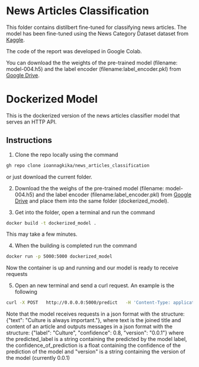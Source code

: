 # News Articles Classification

This folder contains distilbert fine-tuned for classifying news articles. The model has been fine-tuned using the News Category Dataset dataset from [Kaggle](https://www.kaggle.com/datasets/rmisra/news-category-dataset).

The code of the report was developed in Google Colab.

You can download the the weights of the pre-trained model (filename: model-004.h5) and the label encoder (filename:label_encoder.pkl) from [Google Drive](https://drive.google.com/drive/folders/1B1r0_WMrFG7YUZNkghmABq2kqxS3_I3o?usp=sharing). 

# Dockerized Model

This is the dockerized version of the news articles classifier model that serves an HTTP API.

## Instructions

1. Clone the repo locally using the command 

```bash
gh repo clone ioannagkika/news_articles_classification
```

or just download the current folder.

2. Download the the weighs of the pre-trained model (filename: model-004.h5) and the label encoder (filename:label_encoder.pkl) from [Google Drive](https://drive.google.com/drive/folders/1B1r0_WMrFG7YUZNkghmABq2kqxS3_I3o?usp=sharing) and place them into the same folder (dockerized_model).

3. Get into the folder, open a terminal and run the command

```bash
docker build -t dockerized_model .
```

This may take a few minutes.

4. When the building is completed run the command

```bash
docker run -p 5000:5000 dockerized_model
```

Now the container is up and running and our model is ready to receive requests

5. Open an new terminal and send a curl request. An example is the following

```bash
curl -X POST   http://0.0.0.0:5000/predict   -H 'Content-Type: application/json'   -d '{"text": "Lady gaga was awesome lol!"}'
```

Note that the model receives requests in a json format with the structure: 
{"text": "Culture is always important."}, where text is the joined title and content of an article
and outputs messages in a json format with the structure:
{"label": "Culture", "confidence": 0.8, "version": "0.0.1"}
where the predicted_label is a string containing the predicted by the model label, the confidence_of_prediction is a float containing the confidence of the prediction of the model and "version" is a string containing the version of the model (currently 0.0.1)
